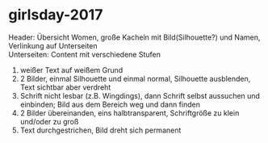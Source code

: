 ﻿# girlsday-2017
Header: Übersicht Women, große Kacheln mit Bild(Silhouette?) und Namen, Verlinkung auf Unterseiten <br>
Unterseiten: Content mit verschiedene Stufen

1. weißer Text auf weißem Grund
2. 2 Bilder, einmal Silhouette und einmal normal, Silhouette ausblenden, Text sichtbar aber verdreht
3. Schrift nicht lesbar (z.B. Wingdings), dann Schrift selbst aussuchen und einbinden; Bild aus dem Bereich weg und dann finden
4. 2 Bilder übereinanden, eins halbtransparent, Schriftgröße zu klein und/oder zu groß
5. Text durchgestrichen, Bild dreht sich permanent
